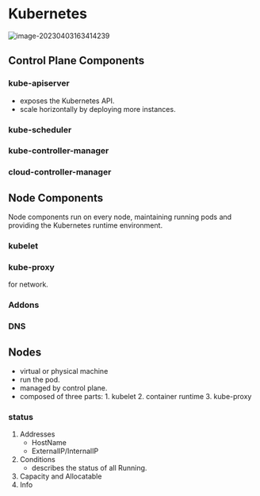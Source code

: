 # Kubernetes

![image-20230403163414239](C:\Users\bravolu\AppData\Roaming\Typora\typora-user-images\image-20230403163414239.png)

## Control Plane Components

### kube-apiserver

* exposes the Kubernetes API.
* scale horizontally by deploying more instances.

### kube-scheduler

### kube-controller-manager

### cloud-controller-manager

## Node Components

Node components run on every node, maintaining running pods and providing the Kubernetes runtime environment.

### kubelet

### kube-proxy

for network.

### Addons

### DNS

## Nodes

* virtual or physical machine
* run the pod.
* managed by control plane.
* composed of three parts: 1. kubelet 2. container runtime 3. kube-proxy

### status

1. Addresses
   * HostName
   * ExternalIP/InternalIP
2. Conditions
   * describes the status of all Running.
3. Capacity and Allocatable
4. Info